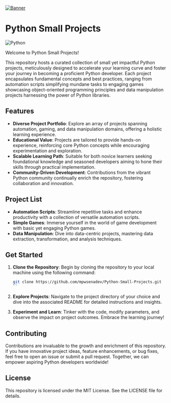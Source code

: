 [![Banner](https://raspberry-valley.azurewebsites.net/img/Python-01.jpg)](https://github.com/mpwsenadev/Python-Small-Projects)

# Python Small Projects

![Python](https://img.shields.io/badge/python-3670A0?style=for-the-badge&logo=python&logoColor=ffdd54)

Welcome to Python Small Projects!

This repository hosts a curated collection of small yet impactful Python projects, meticulously designed to accelerate your learning curve and foster your journey in becoming a proficient Python developer. Each project encapsulates fundamental concepts and best practices, ranging from automation scripts simplifying mundane tasks to engaging games showcasing object-oriented programming principles and data manipulation projects harnessing the power of Python libraries.

## Features

- **Diverse Project Portfolio**: Explore an array of projects spanning automation, gaming, and data manipulation domains, offering a holistic learning experience.
- **Educational Value**: Projects are tailored to provide hands-on experience, reinforcing core Python concepts while encouraging experimentation and exploration.
- **Scalable Learning Path**: Suitable for both novice learners seeking foundational knowledge and seasoned developers aiming to hone their skills through practical implementation.
- **Community-Driven Development**: Contributions from the vibrant Python community continually enrich the repository, fostering collaboration and innovation.

## Project List

- **Automation Scripts**: Streamline repetitive tasks and enhance productivity with a collection of versatile automation scripts.
- **Simple Games**: Immerse yourself in the world of game development with basic yet engaging Python games.
- **Data Manipulation**: Dive into data-centric projects, mastering data extraction, transformation, and analysis techniques.

## Get Started

1. **Clone the Repository**: Begin by cloning the repository to your local machine using the following command:

   ```sh
   git clone https://github.com/mpwsenadev/Python-Small-Projects.git
   ``
   
2. **Explore Projects**: Navigate to the project directory of your choice and dive into the associated README for detailed instructions and insights.

3. **Experiment and Learn**: Tinker with the code, modify parameters, and observe the impact on project outcomes. Embrace the learning journey!

## Contributing
Contributions are invaluable to the growth and enrichment of this repository. If you have innovative project ideas, feature enhancements, or bug fixes, feel free to open an issue or submit a pull request. Together, we can empower aspiring Python developers worldwide!

## License
This repository is licensed under the MIT License. See the LICENSE file for details.
